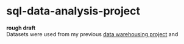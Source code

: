 # sql-data-analysis-project

**rough draft** <br>
Datasets were used from my previous [data warehousing project](https://github.com/Ryanmcl19/sql-data-warehouse-project) and 
